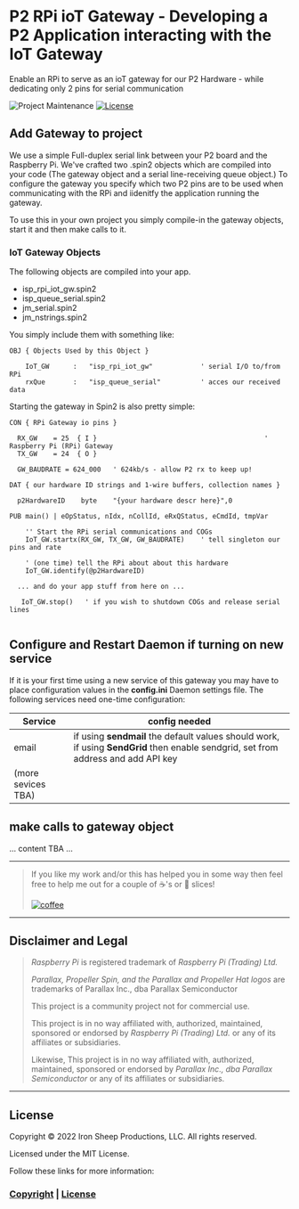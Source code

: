 # P2 RPi ioT Gateway - Developing a P2 Application interacting with the IoT Gateway

Enable an RPi to serve as an ioT gateway for our P2 Hardware - while dedicating only 2 pins for serial communication

![Project Maintenance][maintenance-shield]
[![License][license-shield]](LICENSE)



## Add Gateway to project

We use a simple Full-duplex serial link between your P2 board and the Raspberry Pi. We've crafted two .spin2 objects which are compiled into your code (The gateway object and a serial line-receiving queue object.) To configure the gateway you specify which two P2 pins are to be used when communicating with the RPi and iidenitfy the application running the gateway.

To use this in your own project you simply compile-in the gateway objects, start it and then make calls to it.

### IoT Gateway Objects

The following objects are compiled into your app.

- isp\_rpi\_iot_gw.spin2
- isp\_queue_serial.spin2
- jm_serial.spin2
- jm_nstrings.spin2

You simply include them with something like:

```script
OBJ { Objects Used by this Object }

    IoT_GW      :   "isp_rpi_iot_gw"            ' serial I/O to/from RPi
    rxQue       :   "isp_queue_serial"          ' acces our received data
```

Starting the gateway in Spin2 is also pretty simple:

```script
CON { RPi Gateway io pins }

  RX_GW    = 25  { I }                                          ' Raspberry Pi (RPi) Gateway
  TX_GW    = 24  { O }

  GW_BAUDRATE = 624_000   ' 624kb/s - allow P2 rx to keep up!

DAT { our hardware ID strings and 1-wire buffers, collection names }

  p2HardwareID    byte    "{your hardware descr here}",0

PUB main() | eOpStatus, nIdx, nCollId, eRxQStatus, eCmdId, tmpVar

    '' Start the RPi serial communications and COGs
    IoT_GW.startx(RX_GW, TX_GW, GW_BAUDRATE)    ' tell singleton our pins and rate

    ' (one time) tell the RPi about about this hardware
    IoT_GW.identify(@p2HardwareID)

  ... and do your app stuff from here on ...
  
   IoT_GW.stop()   ' if you wish to shutdown COGs and release serial lines
   
```


## Configure and Restart Daemon if turning on new service

If it is your first time using a new service of this gateway you may have to place configuration values in the **config.ini** Daemon settings file. The following services need one-time configuration:

| Service | config needed |
| --- | --- |
| email | if using **sendmail** the default values should work, if using **SendGrid** then enable sendgrid, set from address and add API key
| (more sevices TBA) |


## make calls to gateway object

... content TBA ...


---

> If you like my work and/or this has helped you in some way then feel free to help me out for a couple of :coffee:'s or :pizza: slices!
>
> [![coffee](https://www.buymeacoffee.com/assets/img/custom_images/black_img.png)](https://www.buymeacoffee.com/ironsheep)

---

## Disclaimer and Legal

> *Raspberry Pi* is registered trademark of *Raspberry Pi (Trading) Ltd.*
>
> *Parallax, Propeller Spin, and the Parallax and Propeller Hat logos* are trademarks of Parallax Inc., dba Parallax Semiconductor
>
> This project is a community project not for commercial use.
>
> This project is in no way affiliated with, authorized, maintained, sponsored or endorsed by *Raspberry Pi (Trading) Ltd.* or any of its affiliates or subsidiaries.
>
> Likewise, This project is in no way affiliated with, authorized, maintained, sponsored or endorsed by *Parallax Inc., dba Parallax Semiconductor* or any of its affiliates or subsidiaries.

---

## License

Copyright © 2022 Iron Sheep Productions, LLC. All rights reserved.

Licensed under the MIT License.

Follow these links for more information:

### [Copyright](copyright) | [License](LICENSE)

[maintenance-shield]: https://img.shields.io/badge/maintainer-stephen%40ironsheep%2ebiz-blue.svg?style=for-the-badge

[marketplace-version]: https://vsmarketplacebadge.apphb.com/version-short/ironsheepproductionsllc.spin2.svg

[marketplace-installs]: https://vsmarketplacebadge.apphb.com/installs-short/ironsheepproductionsllc.spin2.svg

[marketplace-rating]: https://vsmarketplacebadge.apphb.com/rating-short/ironsheepproductionsllc.spin2.svg

[license-shield]: https://camo.githubusercontent.com/bc04f96d911ea5f6e3b00e44fc0731ea74c8e1e9/68747470733a2f2f696d672e736869656c64732e696f2f6769746875622f6c6963656e73652f69616e74726963682f746578742d646976696465722d726f772e7376673f7374796c653d666f722d7468652d6261646765
